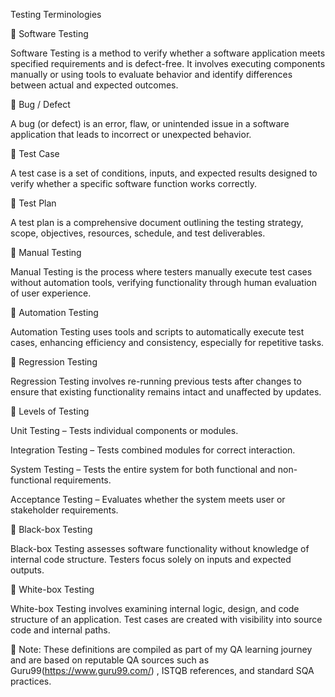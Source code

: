 Testing Terminologies

🔹 Software Testing

Software Testing is a method to verify whether a software application meets specified requirements and is defect-free. It involves executing components manually or using tools to evaluate behavior and identify differences between actual and expected outcomes.

🔹 Bug / Defect

A bug (or defect) is an error, flaw, or unintended issue in a software application that leads to incorrect or unexpected behavior.

🔹 Test Case

A test case is a set of conditions, inputs, and expected results designed to verify whether a specific software function works correctly.

🔹 Test Plan

A test plan is a comprehensive document outlining the testing strategy, scope, objectives, resources, schedule, and test deliverables.

🔹 Manual Testing

Manual Testing is the process where testers manually execute test cases without automation tools, verifying functionality through human evaluation of user experience.

🔹 Automation Testing

Automation Testing uses tools and scripts to automatically execute test cases, enhancing efficiency and consistency, especially for repetitive tasks.

🔹 Regression Testing

Regression Testing involves re-running previous tests after changes to ensure that existing functionality remains intact and unaffected by updates.

🔹 Levels of Testing

Unit Testing – Tests individual components or modules.

Integration Testing – Tests combined modules for correct interaction.

System Testing – Tests the entire system for both functional and non-functional requirements.

Acceptance Testing – Evaluates whether the system meets user or stakeholder requirements.

🔹 Black-box Testing

Black-box Testing assesses software functionality without knowledge of internal code structure. Testers focus solely on inputs and expected outputs.

🔹 White-box Testing

White-box Testing involves examining internal logic, design, and code structure of an application. Test cases are created with visibility into source code and internal paths.

📌 Note: These definitions are compiled as part of my QA learning journey and are based on reputable QA sources such as Guru99(https://www.guru99.com/)
, ISTQB references, and standard SQA practices.
